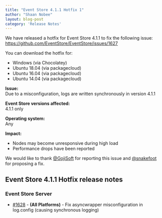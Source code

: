 ```yaml
---
title: "Event Store 4.1.1 Hotfix 1"
author: "Shaan Nobee"
layout: blog-post
category: 'Release Notes'
---
```


We have released a hotfix for Event Store 4.1.1 to fix the following issue:
https://github.com/EventStore/EventStore/issues/1627

You can download the hotfix for:
- Windows (via Chocolatey)
- Ubuntu 18.04 (via packagecloud)
- Ubuntu 16.04 (via packagecloud)
- Ubuntu 14.04 (via packagecloud)

**Issue:**  
Due to a misconfiguration, logs are written synchronously in version 4.1.1

**Event Store versions affected:**  
4.1.1 only  

**Operating system:**  
Any  

**Impact:**  
- Nodes may become unresponsive during high load  
- Performance drops have been reported  

We would like to thank [@GojiSoft](https://github.com/GojiSoft) for reporting this issue and [@snakefoot](https://github.com/snakefoot) for proposing a fix.

## Event Store 4.1.1 Hotfix release notes

### Event Store Server

- [#1628](https://github.com/EventStore/EventStore/pull/1628) - **(All Platforms)** - Fix asyncwrapper misconfiguration in log.config (causing synchronous logging)
